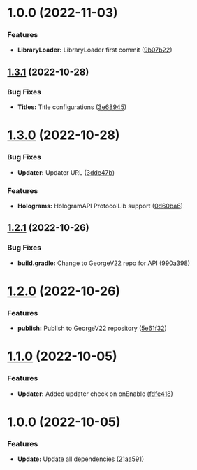 # 1.0.0 (2022-11-03)


### Features

* **LibraryLoader:** LibraryLoader first commit ([9b07b22](https://github.com/GeorgeV220/LibraryLoader/commit/9b07b2252dcfef5e4e1f1d034fadb612100a3453))

## [1.3.1](https://github.com/GeorgeV220/Hunter/compare/v1.3.0...v1.3.1) (2022-10-28)


### Bug Fixes

* **Titles:** Title configurations ([3e68945](https://github.com/GeorgeV220/Hunter/commit/3e6894519c561940df013ad5e7e72c30d8b938d3))

# [1.3.0](https://github.com/GeorgeV220/Hunter/compare/v1.2.1...v1.3.0) (2022-10-28)


### Bug Fixes

* **Updater:** Updater URL ([3dde47b](https://github.com/GeorgeV220/Hunter/commit/3dde47b8f3a769de1341a41294e37b9050799338))


### Features

* **Holograms:** HologramAPI ProtocolLib support ([0d60ba6](https://github.com/GeorgeV220/Hunter/commit/0d60ba615e6ff815c7c1c815dd6313eee272fabc))

## [1.2.1](https://github.com/GeorgeV220/Hunter/compare/v1.2.0...v1.2.1) (2022-10-26)


### Bug Fixes

* **build.gradle:** Change to GeorgeV22 repo for API ([990a398](https://github.com/GeorgeV220/Hunter/commit/990a398bc21a0dfe10f04907c2affce704b819b9))

# [1.2.0](https://github.com/GeorgeV220/Hunter/compare/v1.1.0...v1.2.0) (2022-10-26)


### Features

* **publish:** Publish to GeorgeV22 repository ([5e61f32](https://github.com/GeorgeV220/Hunter/commit/5e61f32e819a2808af11d59b8569b373b91790a8))

# [1.1.0](https://github.com/GeorgeV220/Hunter/compare/v1.0.0...v1.1.0) (2022-10-05)


### Features

* **Updater:** Added updater check on onEnable ([fdfe418](https://github.com/GeorgeV220/Hunter/commit/fdfe4182632ad2c6a470567bf1352385a9bde3d7))

# 1.0.0 (2022-10-05)


### Features

* **Update:** Update all dependencies ([21aa591](https://github.com/GeorgeV220/Hunter/commit/21aa59168aef218829ce49891d262f0c646b24fd))
